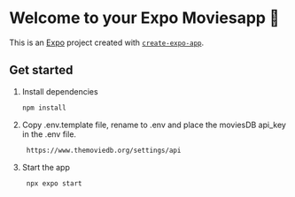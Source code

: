 # Welcome to your Expo Moviesapp 👋

This is an [Expo](https://expo.dev) project created with [`create-expo-app`](https://www.npmjs.com/package/create-expo-app).

## Get started

1. Install dependencies

   ```bash
   npm install
   ```

2. Copy .env.template file, rename to .env and place the moviesDB api_key in the .env file.

   ```bash
    https://www.themoviedb.org/settings/api
   ```

3. Start the app

   ```bash
    npx expo start
   ```


